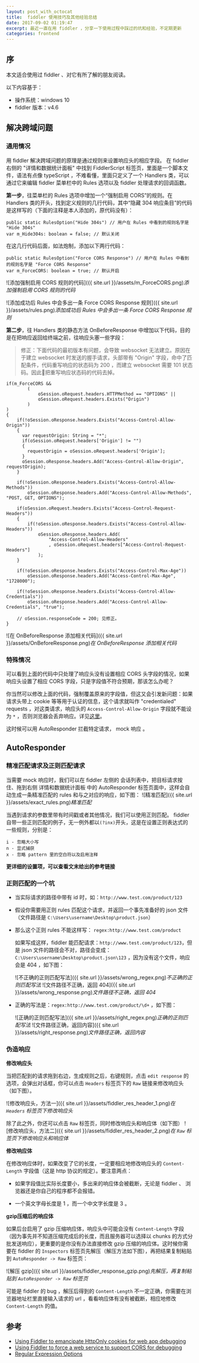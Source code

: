 ```yaml
---
layout: post_with_octocat
title:  fiddler 使用技巧及其他经验总结
date: 2017-09-02 01:19:47
excerpt: 最近一直在用 fiddler ，分享一下使用过程中踩过的坑和经验，不定期更新
categories: frontend
---
```

## 序

本文适合使用过 fiddler 、对它有所了解的朋友阅读。

以下内容基于：

- 操作系统：windows 10
- fiddler 版本：v4.6

## 解决跨域问题

### 通用情况

用 fiddler 解决跨域问题的原理是通过规则来设置响应头的相应字段。
在 fiddler 右侧的 "详情和数据统计面板" 中找到 FiddlerScript 标签页，里面是一个脚本文件，语法有点像 typeScript ，不难看懂，里面只定义了一个 Handlers 类，可以通过它来编辑 fiddler 菜单栏中的 Rules 选项以及 fiddler 处理请求的回调函数。

**第一步**，往菜单栏的 Rules 选项中增加一个“强制启用 CORS”的规则。在 Handlers 类的开头，找到定义规则的几行代码，其中“隐藏 304 响应条目”的代码是这样写的（下面的注释是本人添加的，原代码没有）：
```
public static RulesOption("Hide 304s") // 用户在 Rules 中看到的规则名字是 "Hide 304s"
var m_Hide304s: boolean = false; // 默认关闭
```

在这几行代码后面，如法炮制，添加以下两行代码：
```
public static RulesOption("Force CORS Response") // 用户在 Rules 中看到的规则名字是 "Force CORS Response"
var m_ForceCORS: boolean = true; // 默认开启
```

![添加强制启用 CORS 规则的代码]({{ site.url }}/assets/m_ForceCORS.png)*添加强制启用 CORS 规则的代码*


![添加成功后 Rules 中会多出一条 Force CORS Response 规则]({{ site.url }}/assets/rules.png)*添加成功后 Rules 中会多出一条 Force CORS Response 规则*

**第二步**，往 Handlers 类的静态方法 OnBeforeResponse 中增加以下代码，目的是在把响应返回给终端之前，往响应头塞一些字段：

> 修正：下面代码的最初版本有问题，会导致 websocket 无法建立。原因在于建立 websocket 时发送的握手请求，头部带有 "Origin" 字段，命中了匹配条件，代码重写响应的状态码为 200 ，而建立 websocket 需要 101 状态码。因此把重写响应状态码的代码去掉。

```
if(m_ForceCORS &&
        (
            oSession.oRequest.headers.HTTPMethod == "OPTIONS" ||
            oSession.oRequest.headers.Exists("Origin")
        )
)
{                                
    if(!oSession.oResponse.headers.Exists("Access-Control-Allow-Origin"))
    {
      var requestOrigin: String = "*";
      if(oSession.oRequest.headers['Origin'] != "")
      {
        requestOrigin = oSession.oRequest.headers['Origin'];
      }
      oSession.oResponse.headers.Add("Access-Control-Allow-Origin", requestOrigin);
    }
    
    if(!oSession.oResponse.headers.Exists("Access-Control-Allow-Methods"))
        oSession.oResponse.headers.Add("Access-Control-Allow-Methods", "POST, GET, OPTIONS");
    
    if(oSession.oRequest.headers.Exists("Access-Control-Request-Headers"))
    {
        if(!oSession.oResponse.headers.Exists("Access-Control-Allow-Headers"))
            oSession.oResponse.headers.Add(
                "Access-Control-Allow-Headers"
                , oSession.oRequest.headers["Access-Control-Request-Headers"]
            );
    }
    
    if(!oSession.oResponse.headers.Exists("Access-Control-Max-Age"))
        oSession.oResponse.headers.Add("Access-Control-Max-Age", "1728000");
    
    if(!oSession.oResponse.headers.Exists("Access-Control-Allow-Credentials"))
        oSession.oResponse.headers.Add("Access-Control-Allow-Credentials", "true");
    
    // oSession.responseCode = 200; 见修正。
}
```

![在 OnBeforeResponse 添加相关代码]({{ site.url }}/assets/OnBeforeResponse.png)*在 OnBeforeResponse 添加相关代码*

### 特殊情况

可以看到上面的代码中只处理了响应头没有设置相应 CORS 头字段的情况，如果响应头设置了相应 CORS 字段，只是字段值不符合预期，那该怎么办呢？

你当然可以修改上面的代码，强制覆盖原来的字段值，但这又会引发新问题：如果请求头带上 cookie 等等用于认证的信息，这个请求就叫作 "credentialed" requests ，对这类请求，响应头的 `Access-Control-Allow-Origin` 字段就不能设为 `*` ，否则浏览器会丢弃响应。详见[这里](https://developer.mozilla.org/en-US/docs/Web/HTTP/CORS)。

这时候可以用 AutoResponder 拦截特定请求， mock 响应 。

## AutoResponder 

### 精准匹配请求及正则匹配请求

当需要 mock 响应时，我们可以在 fiddler 左侧的 会话列表中，把目标请求按住、拖到右侧 详情和数据统计面板 中的 AutoResponder 标签页面中，这样会自动生成一条精准匹配的 rules 和与之对应的响应，如下图：
![精准匹配]({{ site.url }}/assets/exact_rules.png)*精准匹配*

当遇到请求的参数里带有时间戳或者其他情况，我们可以使用正则匹配。 fiddler 自带一些正则匹配的例子，无一例外都以`(?inx)`开头，这是在设置正则表达式的一些规则，分别是：

```
i - 忽略大小写
n - 显式捕获
x - 忽略 pattern 里的空白符以及启用注释

```
**更详细的设置项，可以查看文末给出的参考链接**

### 正则匹配的一个坑
- 当实际请求的路径中带有 id 时，如：`http://www.test.com/product/123` 
- 假设你需要用正则 rules 匹配这个请求，并返回一个事先准备好的 json 文件（文件路径是 `C:\Users\username\Desktop\product.json`）
- 那么这个正则 rules 不能这样写： `regex:http://www.test.com/product`


    如果写成这样，fiddler 能匹配请求：`http://www.test.com/product/123`，但是 json 文件的路径会不对，路径会变成：`C:\Users\username\Desktop\product.json\123` ，因为没有这个文件，响应会是 404 ，如下图：

    ![不正确的正则匹配写法]({{ site.url }}/assets/wrong_regex.png)*不正确的正则匹配写法*
    ![文件路径不正确，返回 404]({{ site.url }}/assets/wrong_response.png)*文件路径不正确，返回 404*


- 正确的写法是：`regex:http://www.test.com/product/\d+` ，如下图：

    ![正确的正则匹配写法]({{ site.url }}/assets/right_regex.png)*正确的正则匹配写法*
    ![文件路径正确，返回内容]({{ site.url }}/assets/right_response.png)*文件路径正确，返回内容*


### 伪造响应

**修改响应头**

当把匹配到的请求拖到右边，生成规则之后，右键规则，点击 `edit response` 的选项，会弹出对话框，你可以点击 `Headers` 标签页下的 `Raw` 链接来修改响应头（如下图）。

![修改响应头，方法一]({{ site.url }}/assets/fiddler_res_header_1.png)*在 `Headers` 标签页下修改响应头*

除了此之外，你还可以点击 `Raw` 标签页，同时修改响应头和响应体（如下图）
![修改响应头，方法二]({{ site.url }}/assets/fiddler_res_header_2.png)*在 `Raw` 标签页下修改响应头和响应体*

**修改响应体**

在修改响应体时，如果改变了它的长度，一定要相应地修改响应头的 `Content-Length` 字段值（这是 http 协议的规定）。要注意两点：

- 如果字段值比实际长度要小，多出来的响应体会被截断，无论是 fiddler 、 浏览器还是你自己的程序都不会报错。

- 一个英文字母长度是 1 ，而一个中文字长度是 3 。

**gzip压缩后的响应体**

如果后台启用了 gzip 压缩响应体，响应头中可能会没有 `Content-Length` 字段（因为事先并不知道压缩完成后的长度，而且服务器可以选择以 chunks 的方式分批发送响应），更重要的是你没有办法直接修改 gzip 压缩的响应体。这时候你需要在 fiddler 的 `Inspectors` 标签页先解压（解压方法如下图），再把结果复制粘贴到 `AutoResponder -> Raw` 标签页：

![解压 gzip]({{ site.url }}/assets/fiddler_response_gzip.png)*先解压，再复制粘贴到 `AutoResponder -> Raw` 标签页*

可能是 fiddler 的 bug ，解压后得到的 `Content-Length` 不一定正确，你需要在浏览器地址栏里直接输入请求的 url ，看看响应体有没有被截断，相应地修改 `Content-Length` 的值。

## 参考
- [Using Fiddler to emancipate HttpOnly cookies for web app debugging](http://simplyaprogrammer.com/2013/10/using-fiddler-to-emancipate-httponly.html)
- [Using Fiddler to force a web service to support CORS for debugging](http://simplyaprogrammer.com/2013/12/using-fiddler-to-force-web-service-to.html)
- [Regular Expression Options](https://docs.microsoft.com/en-us/dotnet/standard/base-types/regular-expression-options)
